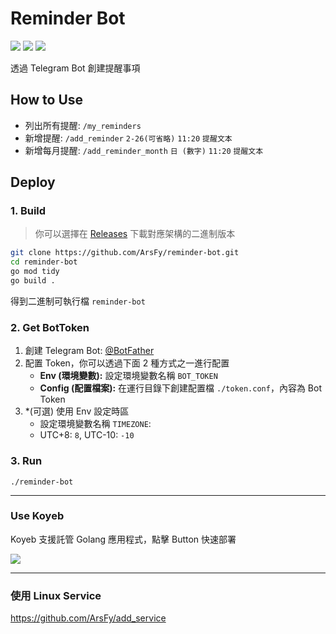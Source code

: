 # Reminder Bot
![](https://img.shields.io/badge/license-MIT-blue)
![](https://img.shields.io/badge/GO-1.20-blue)
![](https://img.shields.io/badge/PRs-welcome-green)

透過 Telegram Bot 創建提醒事項

## How to Use

- 列出所有提醒:  `/my_reminders`
- 新增提醒:     `/add_reminder` `2-26(可省略)` `11:20` `提醒文本`
- 新增每月提醒:  `/add_reminder_month` `日 (數字)` `11:20` `提醒文本`


## Deploy

### 1. Build
> 你可以選擇在 [Releases](https://github.com/ArsFy/reminder-bot/releases) 下載對應架構的二進制版本

```bash
git clone https://github.com/ArsFy/reminder-bot.git
cd reminder-bot
go mod tidy
go build .
```
得到二進制可執行檔 `reminder-bot`

### 2. <span id="bottoken">Get BotToken</span>
1. 創建 Telegram Bot: [@BotFather](https://t.me/BotFather)
2. 配置 Token，你可以透過下面 2 種方式之一進行配置
    - **Env (環境變數):** 設定環境變數名稱 `BOT_TOKEN`
    - **Config (配置檔案):** 在運行目錄下創建配置檔 `./token.conf`，內容為 Bot Token
3. *(可選) 使用 Env 設定時區
    - 設定環境變數名稱 `TIMEZONE`:
    - UTC+8: `8`, UTC-10: `-10` 

### 3. Run

```
./reminder-bot
```

-----

### Use Koyeb

Koyeb 支援託管 Golang 應用程式，點擊 Button 快速部署

[![](https://camo.githubusercontent.com/dbd49fd11e4dea39effabf3572eb66edafb50d32aadb31c7458fe7e42ac93790/68747470733a2f2f7777772e6b6f7965622e636f6d2f7374617469632f696d616765732f6465706c6f792f627574746f6e2e737667)](https://app.koyeb.com/deploy?type=git&repository=github.com/ArsFy/reminder-bot&branch=main&name=reminder-bot)

-----

### 使用 Linux Service

https://github.com/ArsFy/add_service